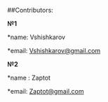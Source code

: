 ##Contributors:

**№1**

*name: Vshishkarov

*email: Vshishkarov@gmail.com

**№2**

*name : Zaptot

*email: Zaptot@gmail.com
